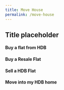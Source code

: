 ```yaml
---
title: Move House
permalink: /move-house
---
```


## Title placeholder

#### Buy a flat from HDB
#### Buy a Resale Flat
#### Sell a HDB Flat
#### Move into my HDB home
